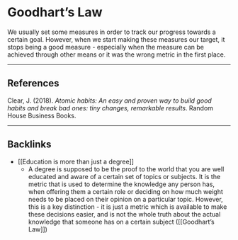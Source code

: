 # Goodhart’s Law
We usually set some measures in order to track our progress towards a certain goal. However, when we start making these measures our target, it stops being a good measure - especially when the measure can be achieved through other means or it was the wrong metric in the first place.

---
## References
Clear, J. (2018). *Atomic habits: An easy and proven way to build good habits and break bad ones: tiny changes, remarkable results*. Random House Business Books.

---
## Backlinks
* [[Education is more than just a degree]]
	* A degree is supposed to be the proof to the world that you are well educated and aware of a certain set of topics or subjects. It is the metric that is used to determine the knowledge any person has, when offering them a certain role or deciding on how much weight needs to be placed on their opinion on a particular topic. However, this is a key distinction - it is just a metric which is available to make these decisions easier, and is not the whole truth about the actual knowledge that someone has on a certain subject ([[Goodhart’s Law]])

<!-- #e/concept #e/design-for-outcome #e/education-learning -->

<!-- {BearID:290D8E11-8206-4B6C-91B6-098020EECE42-593-00000244A9A9A597} -->
